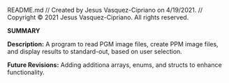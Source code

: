 README.md
// Created by Jesus Vasquez-Cipriano on 4/19/2021. // Copyright © 2021 Jesus Vasquez-Cipriano. All rights reserved.

**SUMMARY**

**Description:** A program to read PGM image files, create PPM image files, and display results to standard-out, based on user selection.

**Future Revisions:** Adding additiona arrays, enums, and structs to enhance functionality.

